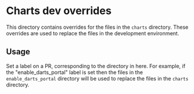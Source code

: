 # Charts dev overrides

This directory contains overrides for the files in the `charts` directory. These overrides are used to replace the files in the development environment.

## Usage

Set a label on a PR, corresponding to the directory in here. For example, if the "enable_darts_portal" label is set then the files in the `enable_darts_portal` directory will be used to replace the files in the `charts` directory.
